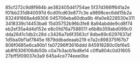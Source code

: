 85cf272c9d8f664b
ae382405d41754ae
5f37d366ff641a2e
f01bb231d840097d
6cd0fcd63e877c3e
a9898cec6dd15b2a
832491868a4d9306
045706eba60dba9b
4fa0e8228530e311
3418339c14453ba6
15d35752b96b3fe8
8a94abdde9cd8f74
eb2ef35a4d4d152e
e8c0fd76a7588511
e6b8b359abd099c0
dda2841c1db2c28d
c3426a7b6f3563cf
8dbe89c6297637af
1d5ba0bf1af7845e
f879ddbadeaab219
e7a2c898375f67b7
808f0685e6ca90b1
fa07296ff3616ddd
845918280c0bf6e5
ab8f6306106db50b
c0a7b3acb1bd8e14
c0ffa804c0d31605
27bff5f09037e3a9
645a4ce774eee0be
